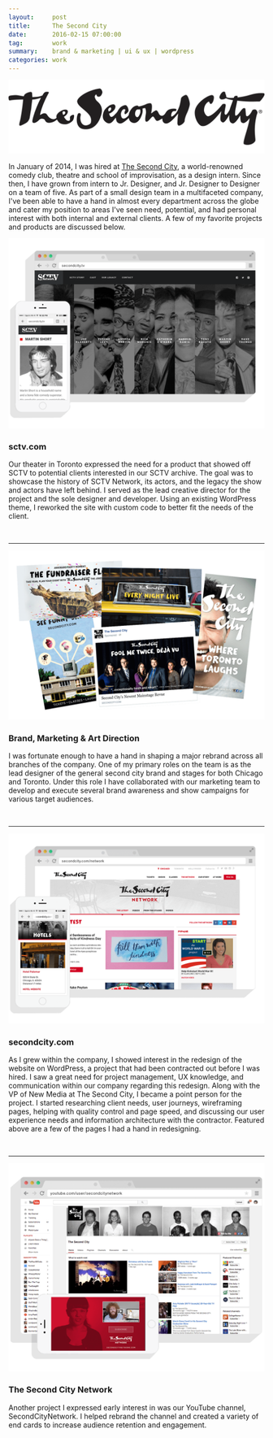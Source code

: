 ```yaml
---
layout:     post
title:      The Second City
date:       2016-02-15 07:00:00
tag:		work
summary:    brand & marketing | ui & ux | wordpress
categories: work
---
```


![SC Logo](/images/SC_2014_logo_blk.png)


In January of 2014, I was hired at [The Second City](http://www.secondcity.com/), a world-renowned comedy club, theatre and school of improvisation,  as a design intern. Since then, I have grown from intern to Jr. Designer, and Jr. Designer to Designer on a team of five.  As part of a small design team in a multifaceted company, I've been able to have a hand in almost every department across the globe and cater my position to areas I've seen need, potential, and had personal interest with both internal and external clients. A few of my favorite projects and products are discussed below.



_![SCTV](/images/SC_SCTV.png)_

<h3>sctv.com</h3>

Our theater in Toronto expressed the need for a product that showed off SCTV to potential clients interested in our SCTV archive. The goal was to showcase the history of SCTV Network, its actors, and the legacy the show and actors have left behind. I served as the lead creative director for the project and the sole designer and developer. Using an existing WordPress theme, I reworked the site with custom code to better fit the needs of the client.

<br>

---

_![SCTV](/images/SC_Brand.png)_

<h3>Brand, Marketing & Art Direction</h3>

I was fortunate enough to have a hand in shaping a major rebrand across all branches of the company. One of my primary roles on the team is as the lead designer of the general second city brand and stages for both Chicago and Toronto. Under this role I have collaborated with our marketing team to develop and execute several brand awareness and show campaigns for various target audiences.

<br>

---


_![The Second City](/images/SC_Main.png)_


<h3>secondcity.com</h3>

As I grew within the company, I showed interest in the redesign of the website on WordPress, a project that had been contracted out before I was hired. I saw a great need for project management, UX knowledge, and communication within our company regarding this redesign. Along with the VP of New Media at The Second City, I became a point person for the project. I started researching client needs, user journeys, wireframing pages, helping with quality control and page speed, and discussing our user experience needs and information architecture with the contractor. Featured above are a few of the pages I had a hand in redesigning.

<br>

---


_![Second City Network](/images/SC_Network.png)_


<h3>The Second City Network</h3>

Another project I expressed early interest in was our YouTube channel, SecondCityNetwork. I helped rebrand the channel and created a variety of end cards to increase audience retention and engagement.
